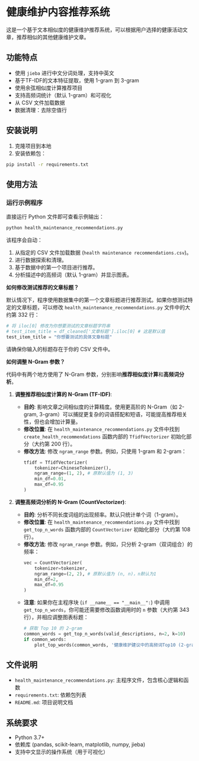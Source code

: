 # 健康维护内容推荐系统

这是一个基于文本相似度的健康维护推荐系统，可以根据用户选择的健康活动文章，推荐相似的其他健康维护文章。

## 功能特点

- 使用 `jieba` 进行中文分词处理，支持中英文
- 基于TF-IDF的文本特征提取，使用 1-gram 到 3-gram
- 使用余弦相似度计算推荐项目
- 支持高频词统计（默认 1-gram）和可视化
- 从 CSV 文件加载数据
- 数据清理：去除空值行

## 安装说明

1. 克隆项目到本地
2. 安装依赖包：
```bash
pip install -r requirements.txt
```

## 使用方法

### 运行示例程序

直接运行 Python 文件即可查看示例输出：
```bash
python health_maintenance_recommendations.py
```
该程序会自动：
1. 从指定的 CSV 文件加载数据 (`health maintenance recommendations.csv`)。
2. 进行数据探索和清理。
3. 基于数据中的第一个项目进行推荐。
4. 分析描述中的高频词（默认 1-gram）并显示图表。

**如何修改测试推荐的文章标题？**

默认情况下，程序使用数据集中的第一个文章标题进行推荐测试。如果你想测试特定的文章标题，可以修改 `health_maintenance_recommendations.py` 文件中的大约第 332 行：

```python
# 将 iloc[0] 修改为你想要测试的文章标题字符串
# test_item_title = df_cleaned['文章标题'].iloc[0] # 这是默认值
test_item_title = "你想要测试的具体文章标题"
```
请确保你输入的标题存在于你的 CSV 文件中。

**如何调整 N-Gram 参数？**

代码中有两个地方使用了 N-Gram 参数，分别影响**推荐相似度计算**和**高频词分析**。

1.  **调整推荐相似度计算的 N-Gram (TF-IDF)**:
    *   **目的**: 影响文章之间相似度的计算精度。使用更高阶的 N-Gram（如 2-gram, 3-gram）可以捕捉更复杂的词语搭配和短语，可能提高推荐相关性，但也会增加计算量。
    *   **修改位置**: 在 `health_maintenance_recommendations.py` 文件中找到 `create_health_recommendations` 函数内部的 `TfidfVectorizer` 初始化部分（大约第 200 行）。
    *   **修改方法**: 修改 `ngram_range` 参数。例如，只使用 1-gram 和 2-gram：
        ```python
        tfidf = TfidfVectorizer(
            tokenizer=ChineseTokenizer(),
            ngram_range=(1, 2), # 原默认值为 (1, 3)
            min_df=0.01,
            max_df=0.95
        )
        ```

2.  **调整高频词分析的 N-Gram (CountVectorizer)**:
    *   **目的**: 分析不同长度词组的出现频率。默认只统计单个词（1-gram）。
    *   **修改位置**: 在 `health_maintenance_recommendations.py` 文件中找到 `get_top_n_words` 函数内部的 `CountVectorizer` 初始化部分（大约第 108 行）。
    *   **修改方法**: 修改 `ngram_range` 参数。例如，只分析 2-gram（双词组合）的频率：
        ```python
        vec = CountVectorizer(
            tokenizer=tokenizer,
            ngram_range=(2, 2), # 原默认值为 (n, n)，n默认为1
            min_df=2,
            max_df=0.95
        )
        ```
    *   **注意**: 如果你在主程序块 (`if __name__ == "__main__":`) 中调用 `get_top_n_words`，你可能还需要修改函数调用时的 `n` 参数（大约第 343 行），并相应调整图表标题：
        ```python
        # 获取 Top 10 的 2-gram
        common_words = get_top_n_words(valid_descriptions, n=2, k=10)
        if common_words:
            plot_top_words(common_words, '健康维护建议中的高频词Top10 (2-gram)') 
        ```

## 文件说明

- `health_maintenance_recommendations.py`: 主程序文件，包含核心逻辑和函数
- `requirements.txt`: 依赖包列表
- `README.md`: 项目说明文档

## 系统要求

- Python 3.7+
- 依赖库 (pandas, scikit-learn, matplotlib, numpy, jieba)
- 支持中文显示的操作系统（用于可视化） 
